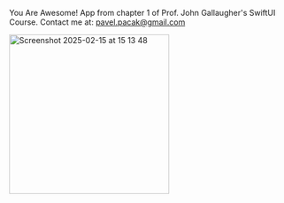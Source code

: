 You Are Awesome! App from chapter 1 of Prof. John Gallaugher's SwiftUI Course.
Contact me at: pavel.pacak@gmail.com

<img width="289" alt="Screenshot 2025-02-15 at 15 13 48" src="https://github.com/user-attachments/assets/6c18db27-ab5e-4bbd-a730-ff8e6c32fcde" />
